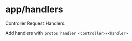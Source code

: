 
# app/handlers

Controller Request Handlers.

Add handlers with `protos handler <controller>/<handler>`